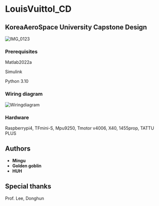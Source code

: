 # LouisVuittol_CD

## KoreaAeroSpace University Capstone Design
![IMG_0123](https://user-images.githubusercontent.com/9380159/161889910-20057acd-6f7b-4292-ad9b-2123be353ef3.PNG)

### Prerequisites

Matlab2022a

Simulink

Python 3.10

### Wiring diagram
![Wiringdiagram](https://user-images.githubusercontent.com/9380159/204148810-00b8394f-80f9-45a0-a803-802bf47bf4ad.png)

### Hardware
Raspberrypi4, TFmini-S, Mpu9250, Tmotor v4006, X40, 1455prop, TATTU PLUS


## Authors

* **Mingu**
* **Golden goblin**
* **HUH**

## Special thanks
Prof. Lee, Donghun

